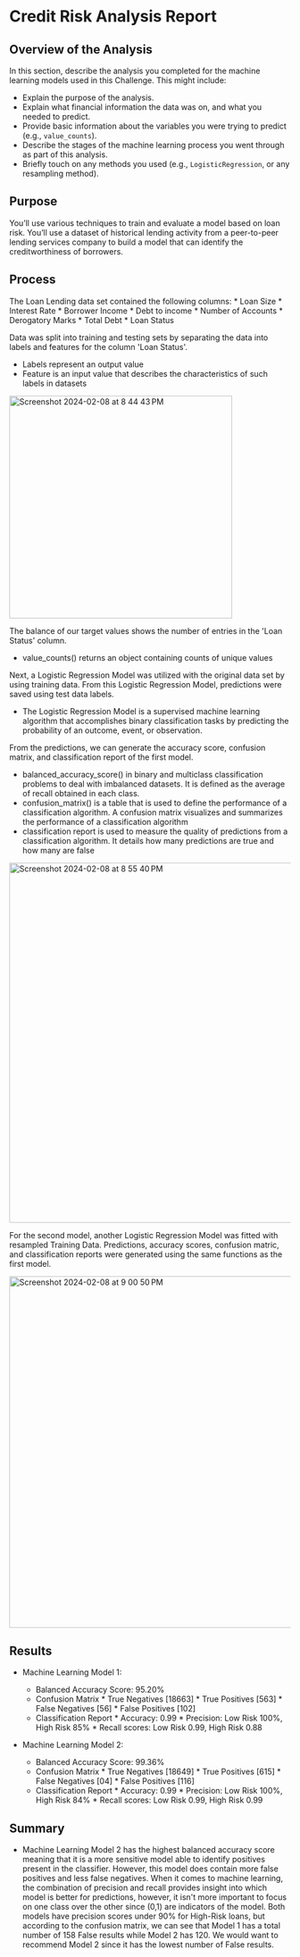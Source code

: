 # Credit Risk Analysis Report
## Overview of the Analysis

In this section, describe the analysis you completed for the machine learning models used in this Challenge. This might include:

* Explain the purpose of the analysis.
* Explain what financial information the data was on, and what you needed to predict.
* Provide basic information about the variables you were trying to predict (e.g., `value_counts`).
* Describe the stages of the machine learning process you went through as part of this analysis.
* Briefly touch on any methods you used (e.g., `LogisticRegression`, or any resampling method).

## Purpose
You’ll use various techniques to train and evaluate a model based on loan risk. You’ll use a dataset of historical lending activity from a peer-to-peer lending services company to build a model that can identify the creditworthiness of borrowers.

## Process
The Loan Lending data set contained the following columns:
        * Loan Size
        * Interest Rate
        * Borrower Income
        * Debt to income
        * Number of Accounts
        * Derogatory Marks
        * Total Debt
        * Loan Status

Data was split into training and testing sets by separating the data into labels and features for the column 'Loan Status'.
 * Labels represent an output value
 * Feature is an input value that describes the characteristics of such labels in datasets

<img width="399" alt="Screenshot 2024-02-08 at 8 44 43 PM" src="https://github.com/lleiva25/Credit_Risk_Classification/assets/140974405/8b99e619-fbe5-41ea-b30a-ea14f724a78f">

The balance of our target values shows the number of entries in the 'Loan Status' column.
 * value_counts() returns an object containing counts of unique values

Next, a Logistic Regression Model was utilized with the original data set by using training data. From this Logistic Regression Model, predictions were saved using test data labels.
 * The Logistic Regression Model is a supervised machine learning algorithm that accomplishes binary classification tasks by predicting the probability of an outcome, event, or observation.

From the predictions, we can generate the accuracy score, confusion matrix, and classification report of the first model.
* balanced_accuracy_score() in binary and multiclass classification problems to deal with imbalanced datasets. It is defined as the average of recall obtained in each class.
* confusion_matrix() is a table that is used to define the performance of a classification algorithm. A confusion matrix visualizes and summarizes the performance of a classification algorithm
* classification report is used to measure the quality of predictions from a classification algorithm. It details how many predictions are true and how many are false
  
<img width="645" alt="Screenshot 2024-02-08 at 8 55 40 PM" src="https://github.com/lleiva25/Credit_Risk_Classification/assets/140974405/cb74cbc8-bb2b-4824-8fc6-242517a6e085">

For the second model, another Logistic Regression Model was fitted with resampled Training Data. Predictions, accuracy scores, confusion matric, and classification reports were generated using the same functions as the first model. 

<img width="630" alt="Screenshot 2024-02-08 at 9 00 50 PM" src="https://github.com/lleiva25/Credit_Risk_Classification/assets/140974405/5d359d9c-acf9-4d78-8eee-3ae50d23630b">


## Results

* Machine Learning Model 1:
  * Balanced Accuracy Score: 95.20%
  * Confusion Matrix
           * True Negatives [18663]
           * True Positives [563]
           * False Negatives [56]
           * False Positives [102]
  * Classification Report
            * Accuracy: 0.99
            * Precision: Low Risk 100%, High Risk 85% 
            * Recall scores: Low Risk 0.99, High Risk 0.88



* Machine Learning Model 2:
  * Balanced Accuracy Score: 99.36%
  * Confusion Matrix
           * True Negatives [18649]
           * True Positives [615]
           * False Negatives [04]
           * False Positives [116]
  * Classification Report
            * Accuracy: 0.99
            * Precision: Low Risk 100%, High Risk 84% 
            * Recall scores: Low Risk 0.99, High Risk 0.99

## Summary

* Machine Learning Model 2 has the highest balanced accuracy score meaning that it is a more sensitive model able to identify positives present in the classifier. However, this model does contain more false positives and less false negatives. When it comes to machine learning, the combination of precision and recall provides insight into which model is better for predictions, however, it isn't more important to focus on one class over the other since (0,1) are indicators of the model. Both models have precision scores under 90% for High-Risk loans, but according to the confusion matrix, we can see that Model 1 has a total number of 158 False results while Model 2 has 120. We would want to recommend Model 2 since it has the lowest number of False results.
